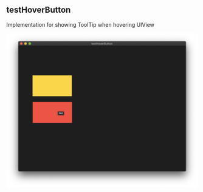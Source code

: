 testHoverButton
---

Implementation for showing ToolTip when hovering UIView

![](images/demo.png)

